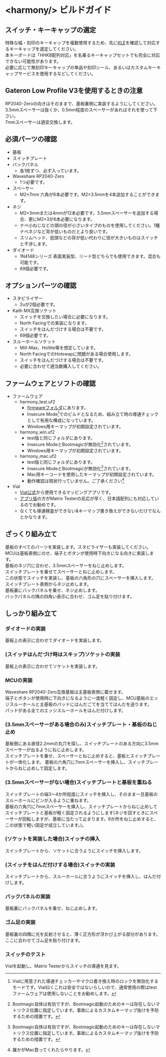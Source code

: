 # \<harmony/> ビルドガイド

## スイッチ・キーキャップの選定
特殊な幅・刻印のキーキャップを複数使用するため、先に[KLE](https://www.keyboard-layout-editor.com/##@@=%0AEsc&_a:0%3B&=!%0A1%0A%0A%0AF1&=%22%0A2%0A%0A%0AF2&=%23%0A3%0A%0A%0AF3&=$%0A4%0A%0A%0AF4&=%25%0A5%0A%0A%0AF5&=%2F&%0A6%0A%0A%0AF6&='%0A7%0A%0A%0AF7&=(%0A8%0A%0A%0AF8&=)%0A9%0A%0A%0AF9&=%0A0%0A%0A%0AF10&=%2F=%0A-%0A%0A%0AF11&=~%0A%5E%0A%0A%0AF12&=%7C%0A%C2%A5%0A%0A%0AIns&=%0ABS%0A%0A%0ADel%3B&@_w:1.5%3B&=%0ATab%0A%0A%0ACaps&=%0AQ%0A%0A%0AMute&=%0AW%0A%0A%0AEject&_a:4%3B&=%0AE&=%0AR&=%0AT&=%0AY&=%0AU&_a:0%3B&=%0AI%0A%0A%0APSc%0ASRq&=%0AO%0A%0A%0AScrLk&=%0AP%0A%0A%0APus%0ABrk&=%60%0A%2F@%0A%0A%0A%E2%86%91&_a:4%3B&=%7B%0A%5B&_x:0.25&w:1.25&h:2&w2:1.5&h2:1&x2:-0.25%3B&=%0AEnter%3B&@_w:1.75%3B&=%0ACtrl&_a:0%3B&=%0AA%0A%0A%0AVol%20Dn&=%0AS%0A%0A%0AVol%20Up&_a:4%3B&=%0AD&=%0AF%0A%0A%0A%0A%0A%0A%0A%0A%0A%2F_&=%0AG&=%0AH&=%0AJ%0A%0A%0A%0A%0A%0A%0A%0A%0A%2F_&_a:0%3B&=%0AK%0A%0A%0AHome&=%0AL%0A%0A%0APgUp&=%0A%2F%3B+%0A%0A%0A%E2%86%90&=*%0A%2F:%0A%0A%0A%E2%86%92&_a:4%3B&=%7B%0A%5D%3B&@_w:2.25%3B&=%0AShift&=%0AZ&=%0AX&=%0AC&=%0AV&=%0AB&=%0AN&=%0AM&_a:0%3B&=%3C%0A,%0A%0A%0AEnd&=%3E%0A.%0A%0A%0APgDn&=%3F%0A%2F%2F%0A%0A%0A%E2%86%93&_a:4%3B&=%2F_%0A%5C&_w:1.75%3B&=%0AShift%3B&@_x:1%3B&=%0AFn&=%0AAlt&_a:0%3B&=%0A%E5%8D%8A%2F%2F%E5%85%A8%0A%0A%0AGUI&_a:4&w:1.25%3B&=%0A%E7%84%A1%E5%A4%89%E6%8F%9B&_w:1.25%3B&=%0ASpace&_w:1.25%3B&=%0ASpace&_w:1.25%3B&=%0A%E5%A4%89%E6%8F%9B&_a:0%3B&=%0A%E3%82%AB%E3%81%B2%E3%83%AD%0A%0A%0AGUI&_a:4%3B&=%0AAlt&=%0AFn&_x:1&a:0%3B&=%0A%E2%86%91%0A%0A%0APgUp%3B&@_x:12%3B&=%0A%E2%86%90%0A%0A%0AHome&=%0A%E2%86%93%0A%0A%0APgDn&=%0A%E2%86%92%0A%0A%0AEnd)を確認して対応するキーキャップを選定してください。    
本キーボードは「HHKB配列対応」を名乗るキーキャップセットでも完全に対応できない可能性があります。  
必要に応じて無刻印キーキャップの単品や刻印シール、あるいはカスタムキーキャップサービスを使用するなどしてください。  

## Gateron Low Profile V3を使用するときの注意
RP2040-Zeroの向きはそのままで、基板裏側に実装するようにしてください。  
3.5mmスペーサーは抜くか、0.5mm程度のスペーサーがあればそれを使って下さい。  
7mmスペーサーは適宜交換します。

## 必須パーツの確認
- 基板
- スイッチプレート
- バックパネル
  - 各1枚ずつ、必ず入っています。
- Waveshare RP2040-Zero
  - 1つ必要です。
- スペーサー
  - M2×7mm 六角が6本必要です。M2×3.5mmを4本追加することができます。
- ネジ
  - M2×3mmまたは4mmが12本必要です。3.5mmスペーサーを追加する場合、更にM2×3が6本必要になります。
  - ナベ小ねじなどの頭の径が小さいタイプのものを使用してください。1種ナベネジなど背が低いものだとより良いです。
  - スリムヘッド、低頭などの背が低い代わりに径が大きいものはスイッチと干渉します。
- ダイオード
  - 1N4148シリーズ 表面実装型、リード型どちらでも使用できます。混合も可能です。
  - 69個必要です。
## オプションパーツの確認
- スタビライザー
  - 2uが2個必要です。
- Kailh MX互換ソケット
  - スイッチを交換したい場合に必要になります。
  - North Facingでの実装になります。
  - スイッチをはんだづけする場合は不要です。
  - 69個必要です。
- スルーホールソケット 
  - Mill-Max、Holtite等を想定しています。
  - North FacingでのHotswapに問題がある場合使用します。
  - スイッチをはんだづけする場合は不要です。
  - 必要に合わせて適当数購入してください。
## ファームウェアとソフトの確認
- ファームウェア
  - harmony_test.uf2
    - [firmwareフォルダ](/firmware)にあります。
    - Insecure Mode[^1]でのビルドとなるため、組み立て時の導通チェックとして有用な構成になっています。
    - Windows用キーマップが初期設定されています。
  - harmony_win.uf2
    - test版と同じフォルダにあります。
    - Insecure ModeとBootmagicが無効化[^2]されています。
    - Windows用キーマップが初期設定されています。
  - harmony_mac.uf2
    - test版と同じフォルダにあります。
    - Insecure ModeとBootmagicが無効化[^2]されています。
    - Mac用キーコードを使用したキーマップが初期設定されています。
    - 動作確認は現状行っていません。ご了承ください[^3]
- Vial
  - [Vial公式](https://vial.rocks/)から使用できるマッピングアプリです。
  - [アプリ版](https://get.vial.today/)の方がMatrix Testerの反応が早く、日本語配列にも対応しているのでお勧めです。
  - なくても導通検査ができない&キーマップ書き換えができないだけでなんとかなります。

[^1]:Vialに用意された導通チェッカーやマクロ書き換え時のロックを無効化するモードです。Vial曰くこれは安全ではないらしいので、通常使用の際はtestファームウェアは使用しないことをお勧めします。
[^2]:Bootmagic自体は有効ですが、Bootmagic起動のためのキーは存在しないマトリクス位置に指定しています。事故によるカスタムキーマップ抜けを予防するための措置です。
[^3]:誰かがMac買ってくれたらやります。

## ざっくり組み立て
基板のすべてのパーツを実装します。スタビライザーも実装してください。  
MCUは基板表側にのせ、端子とボタンが使用時下向きになる向きに実装します。  
基板のネジ穴に合わせ、3.5mmスペーサーをねじ止めします。  
スイッチプレートを乗せてスペーサーとねじ止めします。  
この状態でスイッチを実装し、基板の六角形の穴にスペーサーを挿入します。  
スイッチプレート表側からネジ止めします。  
基板裏にバックパネルを乗せ、ネジ止めします。  
バックパネルの隅の四角い表示に合わせ、ゴム足を貼り付けます。

## しっかり組み立て
### ダイオードの実装
基板上の表示に合わせてダイオードを実装します。
### (スイッチはんだづけ時はスキップ)ソケットの実装
基板上の表示に合わせてソケットを実装します。
### MCUの実装
Waveshare RP2040-Zero互換基板は主基板表側に載せます。  
端子とボタンが使用時に下向きになるように一度軽く固定し、MCU基板のエッジスルーホールと主基板のパッドにはんだごてを当ててはんだを送ります。  
パッドがある全てのエッジスルーホールをはんだ付けします。
### (3.5mmスペーサーがある場合のみ)スイッチプレート・基板のねじ止め
基板側にある直径2.2mmの丸穴を探し、スイッチプレートのある方向に3.5mmスペーサーが出るようにねじ止めします。  
スイッチプレートを乗せ、スペーサーとねじ止めすると、基板とスイッチプレートが一体化します。
基板の六角穴に7mmスペーサーを挿入し、スイッチプレートからねじ止めして固定します。
### (3.5mmスペーサーがない場合)スイッチプレートと基板を重ねる
スイッチプレートの端3～4か所程度にスイッチを挿入し、そのまま一旦基板のスルーホールにピンが入るように重ねます。  
基板の六角穴に7mmスペーサーを挿入し、スイッチプレートからねじ止めしてスイッチプレートと基板が軽く固定されるようにします(ネジを回すときにスペーサーが回転しますが、基板に当たって止まります。6か所をねじ止めすると、この状態で軽い固定が成立しています。)。
### (ソケットを実装した場合)スイッチの挿入
スイッチプレートから、ソケットに合うようにスイッチを挿入します。
### (スイッチをはんだ付けする場合)スイッチの実装
スイッチプレートから、スルーホールに合うようにスイッチを挿入し、はんだ付けします。
### バックパネルの実装
基板裏にバックパネルを乗せ、ねじ止めします。
### ゴム足の実装
基板裏の四隅に光を反射させると、薄く正方形が浮かび上がる部分があります。  
ここに合わせてゴム足を貼り付けます。
### スイッチのテスト
Vialを起動し、Matrix Testerからスイッチの導通を見ます。
